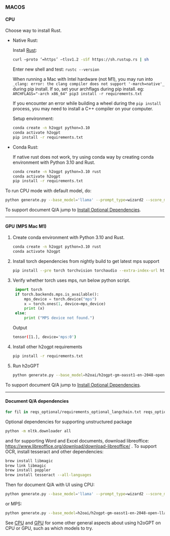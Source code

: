 ### MACOS

#### CPU

Choose way to install Rust.

* Native Rust:

    Install [Rust](https://www.geeksforgeeks.org/how-to-install-rust-in-macos/):

    ```bash
    curl –proto ‘=https’ –tlsv1.2 -sSf https://sh.rustup.rs | sh
    ```

    Enter new shell and test: `rustc --version`

    When running a Mac with Intel hardware (not M1), you may run
    into `_clang: error: the clang compiler does not support '-march=native'_` during pip install.
    If so, set your archflags during pip install. eg: `ARCHFLAGS="-arch x86_64" pip3 install -r requirements.txt`

    If you encounter an error while building a wheel during the `pip install` process, you may need to install a C++
    compiler on your computer.

    Setup environment:
    ```bash
    conda create -n h2ogpt python=3.10
    conda activate h2ogpt
    pip install -r requirements.txt
  ```

* Conda Rust:

    If native rust does not work, try using conda way by creating conda environment with Python 3.10 and Rust.
    ```bash
    conda create -n h2ogpt python=3.10 rust
    conda activate h2ogpt
    pip install -r requirements.txt
    ```
To run CPU mode with default model, do:
```bash
python generate.py --base_model='llama' --prompt_type=wizard2 --score_model=None --langchain_mode='UserData' --user_path=user_path
```
To support document Q/A jump to [Install Optional Dependencies](#document-qa-dependencies).

---

#### GPU (MPS Mac M1)

1. Create conda environment with Python 3.10 and Rust.
   ```bash
   conda create -n h2ogpt python=3.10 rust
   conda activate h2ogpt
   ```
2. Install torch dependencies from nightly build to get latest mps support
   ```bash
   pip install --pre torch torchvision torchaudio --extra-index-url https://download.pytorch.org/whl/nightly/cpu
   ```
3. Verify whether torch uses mps, run below python script.
   ```python
    import torch
    if torch.backends.mps.is_available():
        mps_device = torch.device("mps")
        x = torch.ones(1, device=mps_device)
        print (x)
    else:
        print ("MPS device not found.")
   ```
   Output
    ```bash
    tensor([1.], device='mps:0')
    ```
4. Install other h2ogpt requirements
    ```bash
   pip install -r requirements.txt
    ```
5. Run h2oGPT
    ```bash
    python generate.py --base_model=h2oai/h2ogpt-gm-oasst1-en-2048-open-llama-7b --cli=True
    ```

To support document Q/A jump to [Install Optional Dependencies](#document-qa-dependencies).

---

#### Document Q/A dependencies

```bash
for fil in reqs_optional/requirements_optional_langchain.txt reqs_optional/requirements_optional_gpt4all.txt reqs_optional/requirements_optional_langchain.gpllike.txt reqs_optional/requirements_optional_langchain.urls.txt ; do pip install -r $fil ; done
```
Optional dependencies for supporting unstructured package
```bash
python -m nltk.downloader all
```
and for supporting Word and Excel documents, download libreoffice: https://www.libreoffice.org/download/download-libreoffice/ .
To support OCR, install tesseract and other dependencies:
```bash
brew install libmagic
brew link libmagic
brew install poppler
brew install tesseract --all-languages
```

Then for document Q/A with UI using CPU:
```bash
python generate.py --base_model='llama' --prompt_type=wizard2 --score_model=None --langchain_mode='UserData' --user_path=user_path
```
or MPS:
```bash
python generate.py --base_model=h2oai/h2ogpt-gm-oasst1-en-2048-open-llama-7b --langchain_mode=MyData --score_model=None
```

See [CPU](README.md#cpu) and [GPU](README_CPU.md) for some other general aspects about using h2oGPT on CPU or GPU, such as which models to try.
